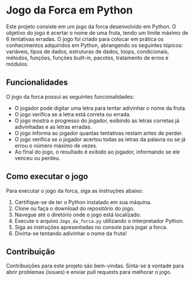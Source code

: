 # Jogo da Forca em Python

Este projeto consiste em um jogo da forca desenvolvido em Python. O objetivo do jogo é acertar o nome de uma fruta, tendo um limite máximo de 6 tentativas erradas. O jogo foi criado para colocar em prática os conhecimentos adquiridos em Python, abrangendo os seguintes tópicos: variáveis, tipos de dados, estruturas de dados, loops, condicionais, métodos, funções, funções built-in, pacotes, tratamento de erros e módulos.

## Funcionalidades

O jogo da forca possui as seguintes funcionalidades:

- O jogador pode digitar uma letra para tentar adivinhar o nome da fruta.
- O jogo verifica se a letra está correta ou errada.
- O jogo mostra o progresso do jogador, exibindo as letras corretas já adivinhadas e as letras erradas.
- O jogo informa ao jogador quantas tentativas restam antes de perder.
- O jogo verifica se o jogador acertou todas as letras da palavra ou se já errou o número máximo de vezes.
- Ao final do jogo, o resultado é exibido ao jogador, informando se ele venceu ou perdeu.

## Como executar o jogo

Para executar o jogo da forca, siga as instruções abaixo:

1. Certifique-se de ter o Python instalado em sua máquina.
2. Clone ou faça o download do repositório do jogo.
3. Navegue até o diretório onde o jogo está localizado.
4. Execute o arquivo `Jogo_da_forca.py` utilizando o interpretador Python.
5. Siga as instruções apresentadas no console para jogar a forca.
6. Divirta-se tentando adivinhar o nome da fruta!

## Contribuição

Contribuições para este projeto são bem-vindas. Sinta-se à vontade para abrir problemas (issues) e enviar pull requests para melhorar o jogo.

